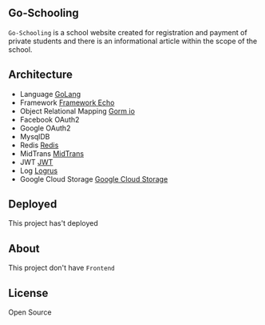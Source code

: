 ## Go-Schooling

`Go-Schooling` is a school website created for registration and payment of private students and there is an informational article within the scope of the school.

## Architecture

- Language [GoLang](https://golang.org/)
- Framework [Framework Echo](https://echo.labstack.com/)
- Object Relational Mapping [Gorm io](https://gorm.io/docs/index.html)
- Facebook OAuth2
- Google OAuth2
- MysqlDB
- Redis [Redis](https://app.redislabs.com)
- MidTrans [MidTrans](https://midtrans.com/)
- JWT [JWT](https://github.com/dgrijalva/jwt-go)
- Log [Logrus](https://github.com/sirupsen/logrus)
- Google Cloud Storage [Google Cloud Storage](https://console.cloud.google.com/storage/)

## Deployed

This project has't deployed

## About

This project don't have `Frontend`

## License

Open Source
